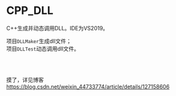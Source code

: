 # CPP_DLL

C++生成并动态调用DLL。IDE为VS2019。

项目```DLLMaker```生成dll文件；<br>
项目```DLLTest```动态调用dll文件。

<br>
<br>

摸了，详见博客<a href="https://blog.csdn.net/weixin_44733774/article/details/127158606">https://blog.csdn.net/weixin_44733774/article/details/127158606</a>

